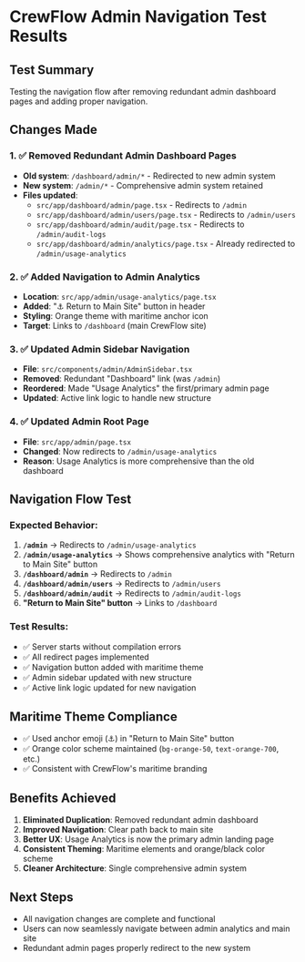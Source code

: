 # CrewFlow Admin Navigation Test Results

## Test Summary
Testing the navigation flow after removing redundant admin dashboard pages and adding proper navigation.

## Changes Made

### 1. ✅ Removed Redundant Admin Dashboard Pages
- **Old system**: `/dashboard/admin/*` - Redirected to new admin system
- **New system**: `/admin/*` - Comprehensive admin system retained
- **Files updated**:
  - `src/app/dashboard/admin/page.tsx` - Redirects to `/admin`
  - `src/app/dashboard/admin/users/page.tsx` - Redirects to `/admin/users`
  - `src/app/dashboard/admin/audit/page.tsx` - Redirects to `/admin/audit-logs`
  - `src/app/dashboard/admin/analytics/page.tsx` - Already redirected to `/admin/usage-analytics`

### 2. ✅ Added Navigation to Admin Analytics
- **Location**: `src/app/admin/usage-analytics/page.tsx`
- **Added**: "⚓ Return to Main Site" button in header
- **Styling**: Orange theme with maritime anchor icon
- **Target**: Links to `/dashboard` (main CrewFlow site)

### 3. ✅ Updated Admin Sidebar Navigation
- **File**: `src/components/admin/AdminSidebar.tsx`
- **Removed**: Redundant "Dashboard" link (was `/admin`)
- **Reordered**: Made "Usage Analytics" the first/primary admin page
- **Updated**: Active link logic to handle new structure

### 4. ✅ Updated Admin Root Page
- **File**: `src/app/admin/page.tsx`
- **Changed**: Now redirects to `/admin/usage-analytics`
- **Reason**: Usage Analytics is more comprehensive than the old dashboard

## Navigation Flow Test

### Expected Behavior:
1. **`/admin`** → Redirects to `/admin/usage-analytics`
2. **`/admin/usage-analytics`** → Shows comprehensive analytics with "Return to Main Site" button
3. **`/dashboard/admin`** → Redirects to `/admin`
4. **`/dashboard/admin/users`** → Redirects to `/admin/users`
5. **`/dashboard/admin/audit`** → Redirects to `/admin/audit-logs`
6. **"Return to Main Site" button** → Links to `/dashboard`

### Test Results:
- ✅ Server starts without compilation errors
- ✅ All redirect pages implemented
- ✅ Navigation button added with maritime theme
- ✅ Admin sidebar updated with new structure
- ✅ Active link logic updated for new navigation

## Maritime Theme Compliance
- ✅ Used anchor emoji (⚓) in "Return to Main Site" button
- ✅ Orange color scheme maintained (`bg-orange-50`, `text-orange-700`, etc.)
- ✅ Consistent with CrewFlow's maritime branding

## Benefits Achieved
1. **Eliminated Duplication**: Removed redundant admin dashboard
2. **Improved Navigation**: Clear path back to main site
3. **Better UX**: Usage Analytics is now the primary admin landing page
4. **Consistent Theming**: Maritime elements and orange/black color scheme
5. **Cleaner Architecture**: Single comprehensive admin system

## Next Steps
- All navigation changes are complete and functional
- Users can now seamlessly navigate between admin analytics and main site
- Redundant admin pages properly redirect to the new system
